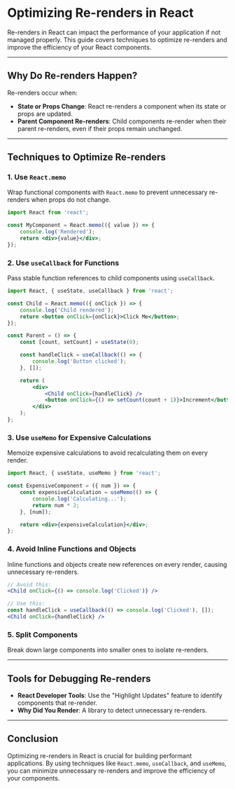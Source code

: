 # Optimizing Re-renders in React

Re-renders in React can impact the performance of your application if not managed properly. This guide covers techniques to optimize re-renders and improve the efficiency of your React components.

---

## Why Do Re-renders Happen?

Re-renders occur when:

- **State or Props Change**: React re-renders a component when its state or props are updated.
- **Parent Component Re-renders**: Child components re-render when their parent re-renders, even if their props remain unchanged.

---

## Techniques to Optimize Re-renders

### 1. Use `React.memo`

Wrap functional components with `React.memo` to prevent unnecessary re-renders when props do not change.

```jsx
import React from 'react';

const MyComponent = React.memo(({ value }) => {
    console.log('Rendered');
    return <div>{value}</div>;
});
```

### 2. Use `useCallback` for Functions

Pass stable function references to child components using `useCallback`.

```jsx
import React, { useState, useCallback } from 'react';

const Child = React.memo(({ onClick }) => {
    console.log('Child rendered');
    return <button onClick={onClick}>Click Me</button>;
});

const Parent = () => {
    const [count, setCount] = useState(0);

    const handleClick = useCallback(() => {
        console.log('Button clicked');
    }, []);

    return (
        <div>
            <Child onClick={handleClick} />
            <button onClick={() => setCount(count + 1)}>Increment</button>
        </div>
    );
};
```

### 3. Use `useMemo` for Expensive Calculations

Memoize expensive calculations to avoid recalculating them on every render.

```jsx
import React, { useState, useMemo } from 'react';

const ExpensiveComponent = ({ num }) => {
    const expensiveCalculation = useMemo(() => {
        console.log('Calculating...');
        return num * 2;
    }, [num]);

    return <div>{expensiveCalculation}</div>;
};
```

### 4. Avoid Inline Functions and Objects

Inline functions and objects create new references on every render, causing unnecessary re-renders.

```jsx
// Avoid this:
<Child onClick={() => console.log('Clicked')} />

// Use this:
const handleClick = useCallback(() => console.log('Clicked'), []);
<Child onClick={handleClick} />
```

### 5. Split Components

Break down large components into smaller ones to isolate re-renders.

---

## Tools for Debugging Re-renders

- **React Developer Tools**: Use the "Highlight Updates" feature to identify components that re-render.
- **Why Did You Render**: A library to detect unnecessary re-renders.

---

## Conclusion

Optimizing re-renders in React is crucial for building performant applications. By using techniques like `React.memo`, `useCallback`, and `useMemo`, you can minimize unnecessary re-renders and improve the efficiency of your components.
